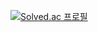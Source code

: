 
[![Solved.ac 프로필](http://mazassumnida.wtf/api/v2/generate_badge?boj={l1ardanc3})](https://solved.ac/{l1ardanc3})

